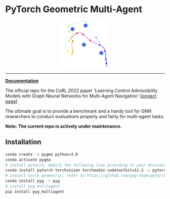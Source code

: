 # PyTorch Geometric Multi-Agent

<p align="center">
<img src="https://raw.githubusercontent.com/rainorangelemon/pygma_sphinx_theme/master/pygma_sphinx_theme/static/img/pygma_logo.png" alt="drawing" width="150"/> 
</p>

-----------------------

**[Documentation](https://pytorch-geometric-multiagent.readthedocs.io/en/latest/)**

The official repo for the CoRL 2022 paper 'Learning Control Admissibility Models with Graph Neural Networks for Multi-Agent Navigation' [[project page](https://rainorangelemon.github.io/CoRL2022/)]

<!--The current repo only includes GNN for control. For planning methods such as CBS and SIPP, please stay tuned.-->

The ultimate goal is to provide a benchmark and a handy tool for GNN researchers to conduct evaluations properly and fairly for multi-agent tasks.

**Note: The current repo is actively under maintenance.**

## Installation

```bash
conda create -n pygma python=3.8
conda activate pygma
# install pytorch, modify the following line according to your environment
conda install pytorch torchvision torchaudio cudatoolkit=11.3 -c pytorch
# install torch geometric, refer to https://github.com/pyg-team/pytorch_geometric
conda install pyg -c pyg
# install pyg_multiagent
pip install pyg_multiagent
```

